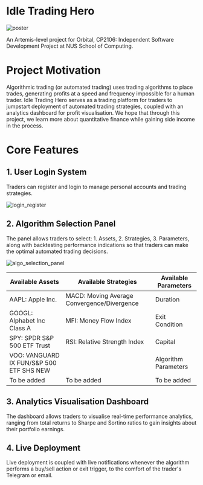 # Idle Trading Hero

![poster](https://user-images.githubusercontent.com/27071473/83352987-039e3f80-a382-11ea-9d70-eb8649611e26.jpg)

An Artemis-level project for Orbital, CP2106: Independent Software Development Project at NUS School of Computing.

# Project Motivation

Algorithmic trading (or automated trading) uses trading algorithms to place trades, generating profits at a speed and frequency impossible for a human trader. Idle Trading Hero serves as a trading platform for traders to jumpstart deployment of automated trading strategies, coupled with an analytics dashboard for profit visualisation. We hope that through this project, we learn more about quantitative finance while gaining side income in the process.

# Core Features

## 1. User Login System

Traders can register and login to manage personal accounts and trading strategies.

![login_register](https://user-images.githubusercontent.com/27071473/83352989-06993000-a382-11ea-9e1a-178013ee8721.PNG)

## 2. Algorithm Selection Panel

The panel allows traders to select: 1. Assets, 2. Strategies, 3. Parameters, along with backtesting performance indications so that traders can make the optimal automated trading decisions.

![algo_selection_panel](https://user-images.githubusercontent.com/27071473/83352990-0862f380-a382-11ea-98bd-9063326ed919.PNG)

| Available Assets                         | Available Strategies                        | Available Parameters |
|------------------------------------------|---------------------------------------------|----------------------|
| AAPL: Apple Inc.                         | MACD: Moving Average Convergence/Divergence | Duration             |
| GOOGL: Alphabet Inc Class A              | MFI: Money Flow Index                       | Exit Condition       |
| SPY: SPDR S&P 500 ETF Trust              | RSI: Relative Strength Index                | Capital              |
| VOO: VANGUARD IX FUN/S&P 500 ETF SHS NEW |                                             | Algorithm Parameters |
| To be added                              | To be added                                 | To be added          |

## 3. Analytics Visualisation Dashboard

The dashboard allows traders to visualise real-time performance analytics, ranging from total returns to Sharpe and Sortino ratios to gain insights about their portfolio earnings.

## 4. Live Deployment

Live deployment is coupled with live notifications whenever the algorithm performs a buy/sell action or exit trigger, to the comfort of the trader's Telegram or email.
